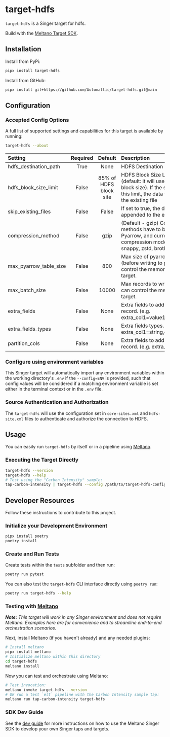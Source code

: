 # target-hdfs

`target-hdfs` is a Singer target for hdfs.

Build with the [Meltano Target SDK](https://sdk.meltano.com).

## Installation

Install from PyPi:

```bash
pipx install target-hdfs
```

Install from GitHub:

```bash
pipx install git+https://github.com/Automattic/target-hdfs.git@main
```

## Configuration

### Accepted Config Options

A full list of supported settings and capabilities for this
target is available by running:

```bash
target-hdfs --about
```

| Setting                 | Required |        Default         | Description                                                                                                                                                                  |
|:------------------------|:--------:|:----------------------:|:-----------------------------------------------------------------------------------------------------------------------------------------------------------------------------|
| hdfs_destination_path   |   True   |          None          | HDFS Destination Path                                                                                                                                                        |
| hdfs_block_size_limit   |  False   | 85% of HDFS block site | HDFS Block Size Limit (e.g. 200M) (default: it will use 85% of the current block size). If the size is lower than this limit, the data will be appended to the existing file |
| skip_existing_files     |  False   |         False          | If set to true, the data will not be appended to the existing file                                                                                                           |
| compression_method      |  False   |          gzip          | (Default - gzip) Compression methods have to be supported by Pyarrow, and currently the compression modes available are - snappy, zstd, brotli and gzip.                     |
| max_pyarrow_table_size  |  False   |          800           | Max size of pyarrow table in MB (before writing to parquet file). It can control the memory usage of the target.                                                             |
| max_batch_size          |  False   |         10000          | Max records to write in one batch. It can control the memory usage of the target.                                                                                            |
| extra_fields            |  False   |          None          | Extra fields to add to the flattened record. (e.g. extra_col1=value1,extra_col2=value2)                                                                                      |
| extra_fields_types      |  False   |          None          | Extra fields types. (e.g. extra_col1=string,extra_col2=integer)                                                                                                              |
| partition_cols          |  False   |          None          | Extra fields to add to the flattened record. (e.g. extra_col1,extra_col2)                                                                                                    |

### Configure using environment variables

This Singer target will automatically import any environment variables within the working directory's
`.env` if the `--config=ENV` is provided, such that config values will be considered if a matching
environment variable is set either in the terminal context or in the `.env` file.

### Source Authentication and Authorization

The `target-hdfs` will use the configuration set in `core-sites.xml` and `hdfs-site.xml` files to authenticate and authorize the connection to HDFS.

## Usage

You can easily run `target-hdfs` by itself or in a pipeline using [Meltano](https://meltano.com/).

### Executing the Target Directly

```bash
target-hdfs --version
target-hdfs --help
# Test using the "Carbon Intensity" sample:
tap-carbon-intensity | target-hdfs --config /path/to/target-hdfs-config.json
```

## Developer Resources

Follow these instructions to contribute to this project.

### Initialize your Development Environment

```bash
pipx install poetry
poetry install
```

### Create and Run Tests

Create tests within the `tests` subfolder and
  then run:

```bash
poetry run pytest
```

You can also test the `target-hdfs` CLI interface directly using `poetry run`:

```bash
poetry run target-hdfs --help
```

### Testing with [Meltano](https://meltano.com/)

_**Note:** This target will work in any Singer environment and does not require Meltano.
Examples here are for convenience and to streamline end-to-end orchestration scenarios._

Next, install Meltano (if you haven't already) and any needed plugins:

```bash
# Install meltano
pipx install meltano
# Initialize meltano within this directory
cd target-hdfs
meltano install
```

Now you can test and orchestrate using Meltano:

```bash
# Test invocation:
meltano invoke target-hdfs --version
# OR run a test `elt` pipeline with the Carbon Intensity sample tap:
meltano run tap-carbon-intensity target-hdfs
```

### SDK Dev Guide

See the [dev guide](https://sdk.meltano.com/en/latest/dev_guide.html) for more instructions on how to use the Meltano Singer SDK to
develop your own Singer taps and targets.
